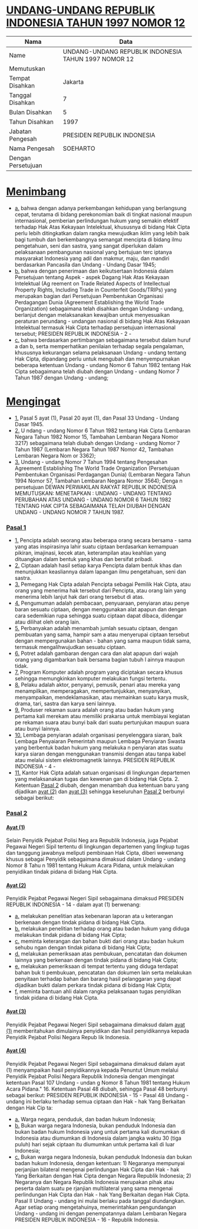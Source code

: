 # [UNDANG-UNDANG REPUBLIK INDONESIA TAHUN 1997 NOMOR 12](http://example.org/legal/document/uu/1997/12)

| Nama | Data |
| ------ | ----- |
|Name|UNDANG-UNDANG REPUBLIK INDONESIA TAHUN 1997 NOMOR 12|
|Memutuskan||
|Tempat Disahkan|Jakarta|
|Tanggal Disahkan|7|
|Bulan Disahkan|5|
|Tahun Disahkan|1997|
|Jabatan Pengesah|PRESIDEN REPUBLIK INDONESIA|
|Nama Pengesah|SOEHARTO|
|Dengan Persetujuan||
# [Menimbang](http://example.org/legal/document/uu/1997/12/menimbang)

* [a.](http://example.org/legal/document/uu/1997/12/menimbang/point/a) bahwa dengan adanya perkembangan kehidupan yang berlangsung cepat, terutama di bidang perekonomian baik di tingkat nasional maupun internasional, pemberian perlindungan hukum yang semakin efektif terhadap Hak Atas Kekayaan Intelektual, khususnya di bidang Hak Cipta perlu lebih ditingkatkan dalam rangka mewujudkan iklim yang lebih baik bagi tumbuh dan berkembangnya semangat mencipta di bidang ilmu pengetahuan, seni dan sastra, yang sangat diperlukan dalam pelaksanaan pembangunan nasional yang bertujuan terc iptanya masyarakat Indonesia yang adil dan makmur, maju, dan mandiri berdasarkan Pancasila dan Undang - Undang Dasar 1945;
* [b.](http://example.org/legal/document/uu/1997/12/menimbang/point/b) bahwa dengan penerimaan dan keikutsertaan Indonesia dalam Persetujuan tentang Aspek - aspek Dagang Hak Atas Kekayaan Intelektual (Ag reement on Trade Related Aspects of Intellectual Property Rights, Including Trade in Counterfeit Goods/TRIPs) yang merupakan bagian dari Persetujuan Pembentukan Organisasi Perdagangan Dunia (Agreement Establishing the World Trade Organization) sebagaimana telah disahkan dengan Undang - undang, berlanjut dengan melaksanakan kewajiban untuk menyesuaikan peraturan perundang - undangan nasional di bidang Hak Atas Kekayaan Intelektual termasuk Hak Cipta terhadap persetujuan internasional tersebut; PRESIDEN REPUBLIK INDONESIA - 2 -
* [c.](http://example.org/legal/document/uu/1997/12/menimbang/point/c) bahwa berdasarkan pertimbangan sebagaimana tersebut dalam huruf a dan b, serta memperhatikan penilaian terhadap segala pengalaman, khususnya kekurangan selama pelaksanaan Undang - undang tentang Hak Cipta, dipandang perlu untuk mengubah dan menyempurnakan beberapa ketentuan Undang - undang Nomor 6 Tahun 1982 tentang Hak Cipta sebagaimana telah diubah dengan Undang - undang Nomor 7 Tahun 1987 dengan Undang - undang;
# [Mengingat](http://example.org/legal/document/uu/1997/12/mengingat)

* [1.](http://example.org/legal/document/uu/1997/12/mengingat/point/0001) Pasal 5 ayat (1), Pasal 20 ayat (1), dan Pasal 33 Undang - Undang Dasar 1945.
* [2.](http://example.org/legal/document/uu/1997/12/mengingat/point/0002) U ndang - undang Nomor 6 Tahun 1982 tentang Hak Cipta (Lembaran Negara Tahun 1982 Nomor 15, Tambahan Lembaran Negara Nomor 3217) sebagaimana telah diubah dengan Undang - undang Nomor 7 Tahun 1987 (Lembaran Negara Tahun 1987 Nomor 42, Tambahan Lembaran Negara Nom or 3362);
* [3.](http://example.org/legal/document/uu/1997/12/mengingat/point/0003) Undang - undang Nomor 7 Tahun 1994 tentang Pengesahan Agreement Establishing The World Trade Organization (Persetujuan Pembentukan Organisasi Perdagangan Dunia) (Lembaran Negara Tahun 1994 Nomor 57, Tambahan Lembaran Negara Nomor 3564); Denga n persetujuan DEWAN PERWAKILAN RAKYAT REPUBLIK INDONESIA MEMUTUSKAN: MENETAPKAN : UNDANG - UNDANG TENTANG PERUBAHAN ATAS UNDANG - UNDANG NOMOR 6 TAHUN 1982 TENTANG HAK CIPTA SEBAGAIMANA TELAH DIUBAH DENGAN UNDANG - UNDANG NOMOR 7 TAHUN 1987.

### [Pasal 1](http://example.org/legal/document/uu/1997/12/pasal/0001)

* [1.](http://example.org/legal/document/uu/1997/12/pasal/0001/version/19970507/point/0001) Pencipta adalah seorang atau beberapa orang secara bersama - sama yang atas inspirasinya lahir suatu ciptaan berdasarkan kemampuan pikiran, imajinasi, kecek atan, keterampilan atau keahlian yang dituangkan dalam bentuk yang khas dan bersifat pribadi.
* [2.](http://example.org/legal/document/uu/1997/12/pasal/0001/version/19970507/point/0002) Ciptaan adalah hasil setiap karya Pencipta dalam bentuk khas dan menunjukkan keasliannya dalam lapangan ilmu pengetahuan, seni dan sastra.
* [3.](http://example.org/legal/document/uu/1997/12/pasal/0001/version/19970507/point/0003) Pemegang Hak Cipta adalah Pencipta sebagai Pemilik Hak Cipta, atau orang yang menerima hak tersebut dari Pencipta, atau orang lain yang menerima lebih lanjut hak dari orang tersebut di atas.
* [4.](http://example.org/legal/document/uu/1997/12/pasal/0001/version/19970507/point/0004) Pengumuman adalah pembacaan, penyuaraan, penyiaran atau penye baran sesuatu ciptaan, dengan menggunakan alat apapun dan dengan cara sedemikian rupa sehingga suatu ciptaan dapat dibaca, didengar atau dilihat oleh orang lain.
* [5.](http://example.org/legal/document/uu/1997/12/pasal/0001/version/19970507/point/0005) Perbanyakan adalah menambah jumlah sesuatu ciptaan, dengan pembuatan yang sama, hampir sam a atau menyerupai ciptaan tersebut dengan mempergunakan bahan - bahan yang sama maupun tidak sama, termasuk mengalihwujudkan sesuatu ciptaan.
* [6.](http://example.org/legal/document/uu/1997/12/pasal/0001/version/19970507/point/0006) Potret adalah gambaran dengan cara dan alat apapun dari wajah orang yang digambarkan baik bersama bagian tubuh l ainnya maupun tidak.
* [7.](http://example.org/legal/document/uu/1997/12/pasal/0001/version/19970507/point/0007) Program Komputer adalah program yang diciptakan secara khusus sehingga memungkinkan komputer melakukan fungsi tertentu.
* [8.](http://example.org/legal/document/uu/1997/12/pasal/0001/version/19970507/point/0008) Pelaku adalah aktor, penyanyi, pemusik, penari atau mereka yang menampilkan, memperagakan, mempertunjukkan, menyanyikan, menyampaikan, mendeklamasikan, atau memainkan suatu karya musik, drama, tari, sastra dan karya seni lainnya.
* [9.](http://example.org/legal/document/uu/1997/12/pasal/0001/version/19970507/point/0009) Produser rekaman suara adalah orang atau badan hukum yang pertama kali merekam atau memiliki prakarsa untuk membiayai kegiatan pe rekaman suara atau bunyi baik dari suatu pertunjukan maupun suara atau bunyi lainnya.
* [10.](http://example.org/legal/document/uu/1997/12/pasal/0001/version/19970507/point/0010) Lembaga penyiaran adalah organisasi penyelenggara siaran, baik Lembaga Penyaiaran Pemerintah maupun Lembaga Penyiaran Swasta yang berbentuk badan hukum yang melakuka n penyiaran atas suatu karya siaran dengan menggunakan transmisi dengan atau tanpa kabel atau melalui sistem elektromagnetik lainnya. PRESIDEN REPUBLIK INDONESIA - 4 -
* [11.](http://example.org/legal/document/uu/1997/12/pasal/0001/version/19970507/point/0011) Kantor Hak Cipta adalah satuan organisasi di lingkungan departemen yang melaksanakan tugas dan kewenan gan di bidang Hak Cipta. 2. Ketentuan [Pasal 2](http://example.org/legal/document/uu/1997/12/pasal/0002) diubah, dengan menambah dua ketentuan baru yang dijadikan [ayat (2)](http://example.org/legal/document/uu/1997/12/pasal/0001/version/19970507/ayat/0002) dan [ayat (3)](http://example.org/legal/document/uu/1997/12/pasal/0001/version/19970507/ayat/0003) sehingga keseluruhan [Pasal 2](http://example.org/legal/document/uu/1997/12/pasal/0002) berbunyi sebagai berikut:


### [Pasal 2](http://example.org/legal/document/uu/1997/12/pasal/0002)

#### [Ayat (1)](http://example.org/legal/document/uu/1997/12/pasal/0002/version/19970507/ayat/0001)
Selain Penyidik Pejabat Polisi Neg ara Republik Indonesia, juga Pejabat Pegawai Negeri Sipil tertentu di lingkungan departemen yang lingkup tugas dan tanggung jawabnya meliputi pembinaan Hak Cipta, diberi wewenang khusus sebagai Penyidik sebagaimana dimaksud dalam Undang - undang Nomor 8 Tahu n 1981 tentang Hukum Acara Pidana, untuk melakukan penyidikan tindak pidana di bidang Hak Cipta.

#### [Ayat (2)](http://example.org/legal/document/uu/1997/12/pasal/0002/version/19970507/ayat/0002)
Penyidik Pejabat Pegawai Negeri Sipil sebagaimana dimaksud PRESIDEN REPUBLIK INDONESIA - 14 - dalam ayat (1) berwenang:
* [a.](http://example.org/legal/document/uu/1997/12/pasal/0002/version/19970507/ayat/0002/point/a) melakukan penelitian atas kebenaran laporan ata u keterangan berkenaan dengan tindak pidana di bidang Hak Cipta.
* [b.](http://example.org/legal/document/uu/1997/12/pasal/0002/version/19970507/ayat/0002/point/b) melakukan penelitian terhadap orang atau badan hukum yang diduga melakukan tindak pidana di bidang Hak Cipta;
* [c.](http://example.org/legal/document/uu/1997/12/pasal/0002/version/19970507/ayat/0002/point/c) meminta keterangan dan bahan bukti dari orang atau badan hukum sehubu ngan dengan tindak pidana di bidang Hak Cipta;
* [d.](http://example.org/legal/document/uu/1997/12/pasal/0002/version/19970507/ayat/0002/point/d) melakukan pemeriksaan atas pembukuan, pencatatan dan dokumen lainnya yang berkenaan dengan tindak pidana di bidang Hak Cipta;
* [e.](http://example.org/legal/document/uu/1997/12/pasal/0002/version/19970507/ayat/0002/point/e) melakukan pemeriksaan di tempat tertentu yang diduga terdapat bahan buk ti pembukuan, pencatatan dan dokumen lain serta melakukan penyitaan terhadap bahan dan barang hasil pelanggaran yang dapat dijadikan bukti dalam perkara tindak pidana di bidang Hak Cipta;
* [f.](http://example.org/legal/document/uu/1997/12/pasal/0002/version/19970507/ayat/0002/point/f) meminta bantuan ahli dalam rangka pelaksanaan tugas penyidikan tindak pidana di bidang Hak Cipta.

#### [Ayat (3)](http://example.org/legal/document/uu/1997/12/pasal/0002/version/19970507/ayat/0003)
Penyidik Pejabat Pegawai Negeri Sipil sebagaimana dimaksud dalam [ayat (1)](http://example.org/legal/document/uu/1997/12/pasal/0002/version/19970507/ayat/0001) memberitahukan dimulainya penyidikan dan hasil penyidikannya kepada Penyidik Pejabat Polisi Negara Repub lik Indonesia.

#### [Ayat (4)](http://example.org/legal/document/uu/1997/12/pasal/0002/version/19970507/ayat/0004)
Penyidik Pejabat Pegawai Negeri Sipil sebagaimana dimaksud dalam ayat (1) menyampaikan hasil penyidikannya kepada Penuntut Umum melalui Penyidik Pejabat Polisi Negara Republik Indonesia dengan mengingat ketentuan Pasal 107 Undang - undan g Nomor 8 Tahun 1981 tentang Hukum Acara Pidana." 16. Ketentuan Pasal 48 diubah, sehingga Pasal 48 berbunyi sebagai berikut: PRESIDEN REPUBLIK INDONESIA - 15 - Pasal 48 Undang - undang ini berlaku terhadap semua ciptaan dan Hak - hak Yang Berkaitan dengan Hak Cip ta:
* [a.](http://example.org/legal/document/uu/1997/12/pasal/0002/version/19970507/ayat/0004/point/a) Warga negara, penduduk, dan badan hukum Indonesia;
* [b.](http://example.org/legal/document/uu/1997/12/pasal/0002/version/19970507/ayat/0004/point/b) Bukan warga negara Indonesia, bukan penduduk Indonesia dan bukan badan hukum Indonesia yang untuk pertama kali diumumkan di Indonesia atau diumumkan di Indonesia dalam jangka waktu 30 (tiga puluh) hari sejak ciptaan itu diumumkan untuk pertama kali di luar Indonesia;
* [c.](http://example.org/legal/document/uu/1997/12/pasal/0002/version/19970507/ayat/0004/point/c) Bukan warga negara Indonesia, bukan penduduk Indonesia dan bukan badan hukum Indonesia, dengan ketentuan: 1) Negaranya mempunyai perjanjian bilateral mengenai perlindungan Hak Cipta dan Hak - hak Yang Berkaitan dengan Hak Cipta dengan Negara Republik Indonesia; 2) Negaranya dan Negara Republik Indonesia merupakan pihak atau peserta dalam suatu pe rjanjian multilateral yang sama mengenai perlindungan Hak Cipta dan Hak - hak Yang Berkaitan degan Hak Cipta. Pasal II Undang - undang ini mulai berlaku pada tanggal diundangkan. Agar setiap orang mengetahuinya, memerintahkan pengundangan Undang - undang ini dengan penempatannya dalam Lembaran Negara PRESIDEN REPUBLIK INDONESIA - 16 - Republik Indonesia.

